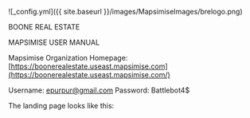 ![_config.yml]({{ site.baseurl }}/images/MapsimiseImages/brelogo.png)

BOONE REAL ESTATE

MAPSIMISE USER MANUAL

Mapsimise Organization Homepage: [https://boonerealestate.useast.mapsimise.com](https://boonerealestate.useast.mapsimise.com/)

Username: epurpur@gmail.com
Password: Battlebot4$

The landing page looks like this:
